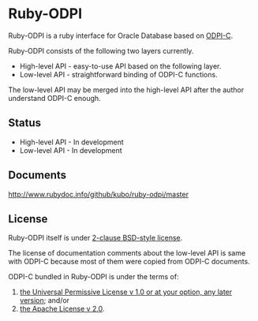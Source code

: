 # Ruby-ODPI

Ruby-ODPI is a ruby interface for Oracle Database based on [ODPI-C][].

Ruby-ODPI consists of the following two layers currently.

* High-level API - easy-to-use API based on the following layer.
* Low-level API - straightforward binding of ODPI-C functions.

The low-level API may be merged into the high-level API after the author
understand ODPI-C enough.

## Status

* High-level API - In development
* Low-level API - In development

## Documents

http://www.rubydoc.info/github/kubo/ruby-odpi/master

## License

Ruby-ODPI itself is under [2-clause BSD-style license](https://opensource.org/licenses/BSD-2-Clause).

The license of documentation comments about the low-level API is same
with ODPI-C because most of them were copied from ODPI-C documents.

ODPI-C bundled in Ruby-ODPI is under the terms of:

1. [the Universal Permissive License v 1.0 or at your option, any later version](http://oss.oracle.com/licenses/upl); and/or
2. [the Apache License v 2.0](http://www.apache.org/licenses/LICENSE-2.0). 

[ODPI-C]: https://github.com/oracle/odpi/
